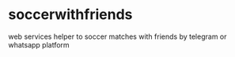 # soccerwithfriends
web services helper to soccer matches with friends by telegram or whatsapp platform
